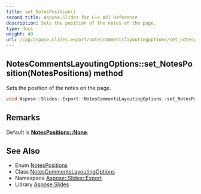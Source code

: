 ```yaml
---
title: set_NotesPosition()
second_title: Aspose.Slides for C++ API Reference
description: Sets the position of the notes on the page.
type: docs
weight: 40
url: /cpp/aspose.slides.export/notescommentslayoutingoptions/set_notesposition/
---
```

## NotesCommentsLayoutingOptions::set_NotesPosition(NotesPositions) method


Sets the position of the notes on the page.

```cpp
void Aspose::Slides::Export::NotesCommentsLayoutingOptions::set_NotesPosition(NotesPositions value) override
```

## Remarks


Default is **[NotesPositions::None](../../notespositions/)**. 
## See Also

* Enum [NotesPositions](../notespositions/)
* Class [NotesCommentsLayoutingOptions](./)
* Namespace [Aspose::Slides::Export](../)
* Library [Aspose.Slides](../../)